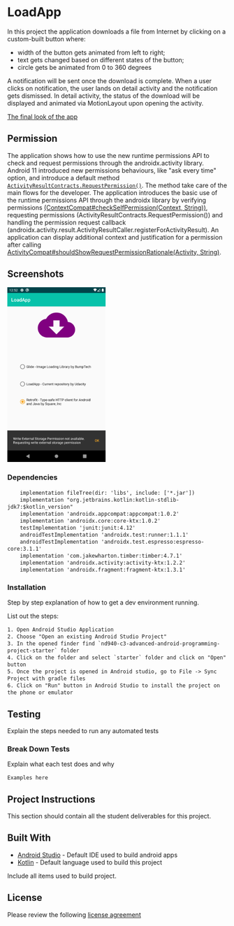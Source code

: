 # LoadApp

In this project the application downloads a file from Internet by clicking on a custom-built button where:
 - width of the button gets animated from left to right;
 - text gets changed based on different states of the button;
 - circle gets be animated from 0 to 360 degrees

A notification will be sent once the download is complete. When a user clicks on notification, the user lands on detail activity and the notification gets dismissed. In detail activity, the status of the download will be displayed and animated via MotionLayout upon opening the activity.

[The final look of the app](https://gph.is/g/Zywmnre)

## Permission

The application shows how to use the new runtime permissions API to check and request permissions through the androidx.activity library.
Android 11 introduced new permissions behaviours, like "ask every time" option, and introduce a
default method [`ActivityResultContracts.RequestPermission()`][2]. 
The method take care of the main flows for the developer.
The application introduces the basic use of the runtime permissions API through the androidx library by
verifying permissions [(ContextCompat#checkSelfPermission(Context, String))][3], requesting
permissions (ActivityResultContracts.RequestPermission()) and handling the permission request callback 
(androidx.activity.result.ActivityResultCaller.registerForActivityResult).
An application can display additional context and justification for a permission after calling
[ActivityCompat#shouldShowRequestPermissionRationale(Activity, String)][4].

Screenshots
-------------

<img src="screenshots/screenshot_permission.png" height="400" alt="Screenshot"/> 


### Dependencies

```
    implementation fileTree(dir: 'libs', include: ['*.jar'])
    implementation "org.jetbrains.kotlin:kotlin-stdlib-jdk7:$kotlin_version"
    implementation 'androidx.appcompat:appcompat:1.0.2'
    implementation 'androidx.core:core-ktx:1.0.2'
    testImplementation 'junit:junit:4.12'
    androidTestImplementation 'androidx.test:runner:1.1.1'
    androidTestImplementation 'androidx.test.espresso:espresso-core:3.1.1'
    implementation 'com.jakewharton.timber:timber:4.7.1'
    implementation 'androidx.activity:activity-ktx:1.2.2'
    implementation 'androidx.fragment:fragment-ktx:1.3.1'
```

### Installation

Step by step explanation of how to get a dev environment running.

List out the steps:

```
1. Open Android Studio Application
2. Choose "Open an existing Android Studio Project"
3. In the opened finder find `nd940-c3-advanced-android-programming-project-starter` folder
4. Click on the folder and select `starter` folder and click on "Open" button
5. Once the project is opened in Android studio, go to File -> Sync Project with gradle files
6. Click on "Run" button in Android Studio to install the project on the phone or emulator
```

## Testing

Explain the steps needed to run any automated tests

### Break Down Tests

Explain what each test does and why

```
Examples here
```
## Project Instructions

This section should contain all the student deliverables for this project.

## Built With

* [Android Studio](https://developer.android.com/studio) - Default IDE used to build android apps
* [Kotlin](https://kotlinlang.org/) - Default language used to build this project

Include all items used to build project.

[1]: https://developer.android.com/reference/androidx/activity/result/ActivityResultCaller#registerForActivityResult(androidx.activity.result.contract.ActivityResultContract%3CI,%20O%3E,%20androidx.activity.result.ActivityResultCallback%3CO%3E)
[2]: https://developer.android.com/reference/androidx/activity/result/contract/ActivityResultContracts.RequestPermission
[3]: https://developer.android.com/reference/androidx/core/content/ContextCompat#checkSelfPermission(android.content.Context,%20java.lang.String)
[4]: https://developer.android.com/reference/androidx/core/app/ActivityCompat#shouldShowRequestPermissionRationale(android.app.Activity,%20java.lang.String)


## License
Please review the following [license agreement](https://bumptech.github.io/glide/dev/open-source-licenses.html)